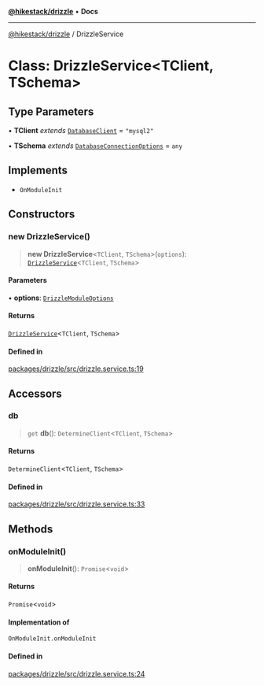 [**@hikestack/drizzle**](/official/reference/drizzle/index.md) • **Docs**

***

[@hikestack/drizzle](/official/reference/drizzle/globals.md) / DrizzleService

# Class: DrizzleService\<TClient, TSchema\>

## Type Parameters

• **TClient** *extends* [`DatabaseClient`](/official/reference/drizzle/type-aliases/DatabaseClient.md) = `"mysql2"`

• **TSchema** *extends* [`DatabaseConnectionOptions`](/official/reference/drizzle/type-aliases/DatabaseConnectionOptions.md) = `any`

## Implements

- `OnModuleInit`

## Constructors

### new DrizzleService()

> **new DrizzleService**\<`TClient`, `TSchema`\>(`options`): [`DrizzleService`](/official/reference/drizzle/classes/DrizzleService.md)\<`TClient`, `TSchema`\>

#### Parameters

• **options**: [`DrizzleModuleOptions`](/official/reference/drizzle/interfaces/DrizzleModuleOptions.md)

#### Returns

[`DrizzleService`](/official/reference/drizzle/classes/DrizzleService.md)\<`TClient`, `TSchema`\>

#### Defined in

[packages/drizzle/src/drizzle.service.ts:19](https://github.com/hikestack/hike/blob/2fabd68ba0f2ce1349b27028db6ecd802ced903d/packages/drizzle/src/drizzle.service.ts#L19)

## Accessors

### db

> `get` **db**(): `DetermineClient`\<`TClient`, `TSchema`\>

#### Returns

`DetermineClient`\<`TClient`, `TSchema`\>

#### Defined in

[packages/drizzle/src/drizzle.service.ts:33](https://github.com/hikestack/hike/blob/2fabd68ba0f2ce1349b27028db6ecd802ced903d/packages/drizzle/src/drizzle.service.ts#L33)

## Methods

### onModuleInit()

> **onModuleInit**(): `Promise`\<`void`\>

#### Returns

`Promise`\<`void`\>

#### Implementation of

`OnModuleInit.onModuleInit`

#### Defined in

[packages/drizzle/src/drizzle.service.ts:24](https://github.com/hikestack/hike/blob/2fabd68ba0f2ce1349b27028db6ecd802ced903d/packages/drizzle/src/drizzle.service.ts#L24)
